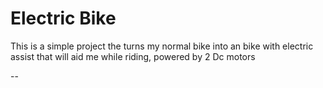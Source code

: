 # Electric Bike
This is a simple project the turns my normal bike into an bike with electric assist that will aid me while riding, powered by 2 Dc motors

--
